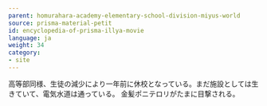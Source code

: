 ```yaml
---
parent: homurahara-academy-elementary-school-division-miyus-world
source: prisma-material-petit
id: encyclopedia-of-prisma-illya-movie
language: ja
weight: 34
category:
- site
---
```


高等部同様、生徒の減少により一年前に休校となっている。まだ施設としては生きていて、電気水道は通っている。
金髪ポニテロリがたまに目撃される。
